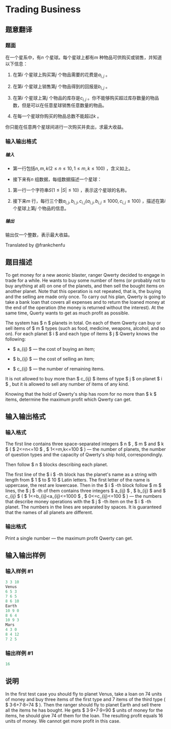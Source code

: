 # Trading Business

## 题意翻译

### 题面

在一个星系中，有$n$ 个星球。每个星球上都有$m$ 种物品可供购买或销售，并知道以下信息：

1. 在第$i$ 个星球上购买第$j$ 个物品需要的花费是$a_{i,j}$ 。

2. 在第$i$ 个星球上销售第$j$ 个物品得到的回报是$b_{i,j}$ 。

3. 在第$i$ 个星球上第$j$ 个物品的库存是$c_{i,j}$ 。你不能够购买超过库存数量的物品数，但是可以在任意星球销售任意数量的物品。

4. 在每一个星球你购买的物品总数不能超过$k$ 。

你只能在任意两个星球间进行一次购买并卖出，求最大收益。

### 输入输出格式

##### 输入

* 第一行包括$n,m,k(2\le n\le 10,1\le m,k\le 100)$ ，含义如上。

* 接下来有$n$ 组数据，每组数据描述一个星球：

1. 第一行一个字符串$S(1\le|S|\le10)$ ，表示这个星球的名称。

2. 接下来$m$ 行，每行三个数$a_{i,j},b_{i,j},c_{i,j}(a_{i,j},b_{i,j}\le 1000,c_{i,j}\le 100)$ ，描述在第$i$ 个星球上第$j$ 个物品的信息。

##### 输出

输出仅一个整数，表示最大收益。

Translated by @frankchenfu 

## 题目描述

To get money for a new aeonic blaster, ranger Qwerty decided to engage in trade for a while. He wants to buy some number of items (or probably not to buy anything at all) on one of the planets, and then sell the bought items on another planet. Note that this operation is not repeated, that is, the buying and the selling are made only once. To carry out his plan, Qwerty is going to take a bank loan that covers all expenses and to return the loaned money at the end of the operation (the money is returned without the interest). At the same time, Querty wants to get as much profit as possible.

The system has $ n $ planets in total. On each of them Qwerty can buy or sell items of $ m $ types (such as food, medicine, weapons, alcohol, and so on). For each planet $ i $ and each type of items $ j $ Qwerty knows the following:

- $ a_{ij} $ — the cost of buying an item;

- $ b_{ij} $ — the cost of selling an item;

- $ c_{ij} $ — the number of remaining items.

It is not allowed to buy more than $ c_{ij} $ items of type $ j $ on planet $ i $ , but it is allowed to sell any number of items of any kind.

Knowing that the hold of Qwerty's ship has room for no more than $ k $ items, determine the maximum profit which Qwerty can get.

## 输入输出格式

### 输入格式

The first line contains three space-separated integers $ n $ , $ m $ and $ k $ ( $ 2<=n<=10 $ , $ 1<=m,k<=100 $ ) — the number of planets, the number of question types and the capacity of Qwerty's ship hold, correspondingly.

Then follow $ n $ blocks describing each planet.

The first line of the $ i $ -th block has the planet's name as a string with length from $ 1 $ to $ 10 $ Latin letters. The first letter of the name is uppercase, the rest are lowercase. Then in the $ i $ -th block follow $ m $ lines, the $ j $ -th of them contains three integers $ a_{ij} $ , $ b_{ij} $ and $ c_{ij} $ ( $ 1<=b_{ij}<a_{ij}<=1000 $ , $ 0<=c_{ij}<=100 $ ) — the numbers that describe money operations with the $ j $ -th item on the $ i $ -th planet. The numbers in the lines are separated by spaces. It is guaranteed that the names of all planets are different.

### 输出格式

Print a single number — the maximum profit Qwerty can get.

## 输入输出样例

### 输入样例 #1

```cpp
3 3 10
Venus
6 5 3
7 6 5
8 6 10
Earth
10 9 0
8 6 4
10 9 3
Mars
4 3 0
8 4 12
7 2 5

```
### 输出样例 #1

```cpp
16
```


## 说明

In the first test case you should fly to planet Venus, take a loan on 74 units of money and buy three items of the first type and 7 items of the third type ( $ 3·6+7·8=74 $ ). Then the ranger should fly to planet Earth and sell there all the items he has bought. He gets $ 3·9+7·9=90 $ units of money for the items, he should give 74 of them for the loan. The resulting profit equals 16 units of money. We cannot get more profit in this case.

